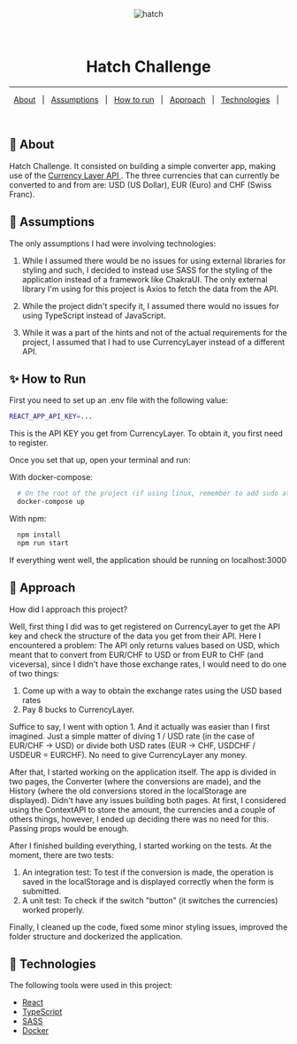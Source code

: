 <div align="center" id="top"> 
  <img src="./.github/app.gif" alt="hatch" />

&#xa0;

</div>

<h1 align="center">Hatch Challenge</h1>

<hr>

<p align="center">
  <a href="#dart-about">About</a> &#xa0; | &#xa0; 
  <a href="#thought_balloon-assumptions">Assumptions</a> &#xa0; | &#xa0; 
  <a href="#sparkles-how-to-run">How to run</a> &#xa0; | &#xa0;
  <a href="#checkered_flag-approach">Approach</a> &#xa0; | &#xa0;
  <a href="#rocket-technologies">Technologies</a> &#xa0; | &#xa0;
</p>

<br>

## :dart: About

Hatch Challenge. It consisted on building a simple converter app, making use of the <a href="https://currencylayer.com/documentation">Currency Layer API </a>. The three currencies that can currently be converted to and from are: USD (US Dollar), EUR (Euro) and CHF (Swiss Franc). 

## :thought_balloon: Assumptions
The only assumptions I had were involving technologies:  

1) While I assumed there would be no issues for using external libraries for styling and such, I decided to instead use SASS for the styling of the application instead of a framework like ChakraUI. The only external library I'm using for this project is Axios to fetch the data from the API.

2) While the project didn't specify it, I assumed there would no issues for using TypeScript instead of JavaScript. 

3) While it was a part of the hints and not of the actual requirements for the project, I assumed that I had to use CurrencyLayer instead of a different API. 


## :sparkles: How to Run

First you need to set up an .env file with the following value:
```bash
REACT_APP_API_KEY=...

```

This is the API KEY you get from CurrencyLayer. To obtain it, you first need to register. 

Once you set that up, open your terminal and run: 

With docker-compose:

```bash
  # On the root of the project (if using linux, remember to add sudo at the begining)
  docker-compose up
```

With npm:

```bash
  npm install
  npm run start
```

If everything went well, the application should be running on localhost:3000


## :checkered_flag: Approach 

How did I approach this project?

Well, first thing I did was to get registered on CurrencyLayer to get the API key and check the structure of the data you get from their API. Here I encountered a problem: The API only returns values based on USD, which meant that to convert from EUR/CHF to USD or from EUR to CHF (and viceversa), since I didn't have those exchange rates, I would need to do one of two things: 

1) Come up with a way to obtain the exchange rates using the USD based rates 
2) Pay 8 bucks to CurrencyLayer. 

Suffice to say, I went with option 1. And it actually was easier than I first imagined. Just a simple matter of diving 1 / USD rate (in the case of EUR/CHF -> USD) or divide both USD rates (EUR -> CHF, USDCHF / USDEUR = EURCHF). No need to give CurrencyLayer any money. 

After that, I started working on the application itself. The app is divided in two pages, the Converter (where the conversions are made), and the History (where the old conversions stored in the localStorage are displayed). Didn't have any issues building both pages. At first, I considered using the ContextAPI to store the amount, the currencies and a couple of others things, however, I ended up deciding there was no need for this. Passing props would be enough. 

After I finished building everything, I started working on the tests. At the moment, there are two tests:

1) An integration test: To test if the conversion is made, the operation is saved in the localStorage and is displayed correctly when the form is submitted.
2) A unit test: To check if the switch "button" (it switches the currencies) worked properly. 

Finally, I cleaned up the code, fixed some minor styling issues, improved the folder structure and dockerized the application. 

## :rocket: Technologies

The following tools were used in this project:

- [React](https://pt-br.reactjs.org/)
- [TypeScript](https://www.typescriptlang.org/)
- [SASS](https://sass-lang.com/)
- [Docker](https://www.docker.com/)
